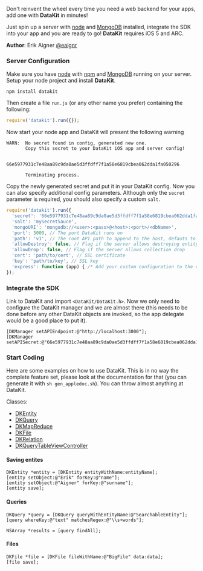 Don't reinvent the wheel every time you need a web backend for your apps, add one with **DataKit** in minutes!

Just spin up a server with [node](http://nodejs.org) and [MongoDB](http://www.mongodb.org) installed,
integrate the SDK into your app and you are ready to go! **DataKit** requires iOS 5 and ARC.

**Author**: Erik Aigner [@eaignr](https://twitter.com/#!/eaignr)

### Server Configuration

Make sure you have [node](http://nodejs.org) with [npm](http://npmjs.org/) and [MongoDB](http://www.mongodb.org) running on your server. Setup your node project and install **DataKit**.

    npm install datakit
    
Then create a file `run.js` (or any other name you prefer) containing the following:

```javascript
require('datakit').run({});
```

Now start your node app and DataKit will present the following warning

    WARN:  No secret found in config, generated new one.
           Copy this secret to your DataKit iOS app and server config!

  	       66e5977931c7e48aa89c9da0ae5d3ffdff7f1a58e6819cbea062dda1fa050296 
 
  	       Terminating process.
           
Copy the newly generated secret and put it in your DataKit config. Now you can also specify additional config parameters. Although only the `secret` parameter is required, you should also specify a custom `salt`.

```javascript
require('datakit').run({
  'secret': '66e5977931c7e48aa89c9da0ae5d3ffdff7f1a58e6819cbea062dda1fa050296',
  'salt': 'mySecretSauce',
  'mongoURI': 'mongodb://<user>:<pass>@<host>:<port>/<dbName>',
  'port': 5000, // The port DataKit runs on
  'path': 'v1', // The root API path to append to the host, defauts to empty string
  'allowDestroy': false, // Flag if the server allows destroying entity collections
  'allowDrop': false, // Flag if the server allows collection drop
  'cert': 'path/to/cert', // SSL certificate
  'key': 'path/to/key', // SSL key
  'express': function (app) { /* Add your custom configuration to the express app */}
});
```

### Integrate the SDK

Link to DataKit and import `<DataKit/DataKit.h>`. Now we only need to configure the DataKit manager and we are almost there (this needs to be done before any other DataKit objects are invoked, so the app delegate would be a good place to put it).

```objc
[DKManager setAPIEndpoint:@"http://localhost:3000"];
[DKManager setAPISecret:@"66e5977931c7e48aa89c9da0ae5d3ffdff7f1a58e6819cbea062dda1fa050296"];
```

### Start Coding

Here are some examples on how to use DataKit. This is in no way the complete feature set, please look at the documentation for that (you can generate it with `sh gen_appledoc.sh`). You can throw almost anything at DataKit.

Classes:

- [DKEntity](https://github.com/eaigner/DataKit/blob/master/DataKit/DKEntity.h)
- [DKQuery](https://github.com/eaigner/DataKit/blob/master/DataKit/DKQuery.h)
- [DKMapReduce](https://github.com/eaigner/DataKit/blob/master/DataKit/DKMapReduce.h)
- [DKFile](https://github.com/eaigner/DataKit/blob/master/DataKit/DKFile.h)
- [DKRelation](https://github.com/eaigner/DataKit/blob/master/DataKit/DKRelation.h)
- [DKQueryTableViewController](https://github.com/eaigner/DataKit/blob/master/DataKit/DKQueryTableViewController.h)

#### Saving entites

```objc
DKEntity *entity = [DKEntity entityWithName:entityName];
[entity setObject:@"Erik" forKey:@"name"];
[entity setObject:@"Aigner" forKey:@"surname"];
[entity save];
```
    
#### Queries

```objc
DKQuery *query = [DKQuery queryWithEntityName:@"SearchableEntity"];
[query whereKey:@"text" matchesRegex:@"\\s+words"];

NSArray *results = [query findAll];
```
    
#### Files

```objc
DKFile *file = [DKFile fileWithName:@"BigFile" data:data];
[file save];
```
